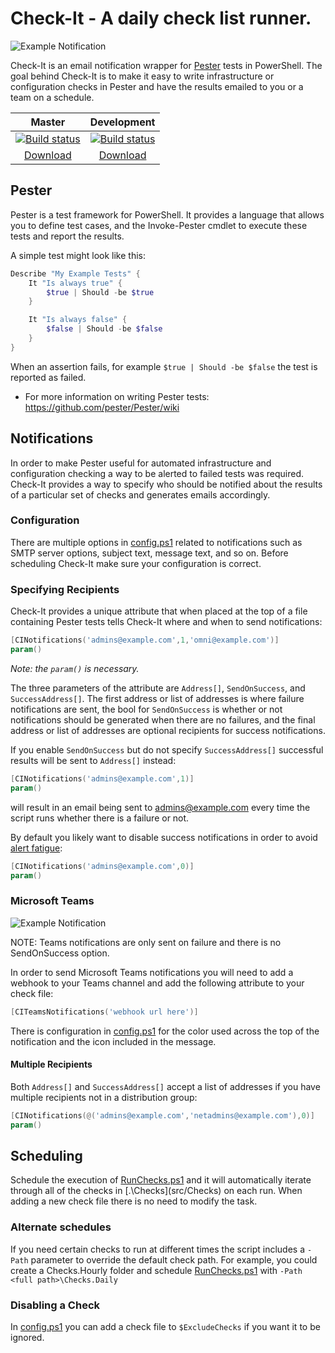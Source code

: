 # Check-It - A daily check list runner.

![Example Notification](https://i.imgur.com/Uk7yN2q.png "Example Notification")

Check-It is an email notification wrapper for [Pester](https://github.com/pester/Pester/) tests in PowerShell. The goal behind Check-It is to make it easy to write infrastructure or configuration checks in Pester and have the results emailed to you or a team on a schedule.

|Master   |  Development
|:------:|:------:
|[![Build status](https://ci.appveyor.com/api/projects/status/github/omniomi/check-it?branch=master&svg=true)](https://ci.appveyor.com/project/omniomi/check-it/branch/master)|[![Build status](https://ci.appveyor.com/api/projects/status/github/omniomi/check-it?branch=develop&svg=true)](https://ci.appveyor.com/project/omniomi/check-it/branch/develop)
[Download](https://ci.appveyor.com/project/omniomi/check-it/branch/master/artifacts)|[Download](https://ci.appveyor.com/project/omniomi/check-it/branch/develop/artifacts)

## Pester

Pester is a test framework for PowerShell. It provides a language that allows you to define test cases, and the Invoke-Pester cmdlet to execute these tests and report the results.

A simple test might look like this:

```PowerShell
Describe "My Example Tests" {
    It "Is always true" {
        $true | Should -be $true
    }

    It "Is always false" {
        $false | Should -be $false
    }
}
```

When an assertion fails, for example `$true | Should -be $false` the test is reported as failed.

* For more information on writing Pester tests: https://github.com/pester/Pester/wiki

## Notifications

In order to make Pester useful for automated infrastructure and configuration checking a way to be alerted to failed tests was required. Check-It provides a way to specify who should be notified about the results of a particular set of checks and generates emails accordingly.

### Configuration

There are multiple options in [config.ps1](src/config.ps1) related to notifications such as SMTP server options, subject text, message text, and so on. Before scheduling Check-It make sure your configuration is correct.

### Specifying Recipients

Check-It provides a unique attribute that when placed at the top of a file containing Pester tests tells Check-It where and when to send notifications:

```PowerShell
[CINotifications('admins@example.com',1,'omni@example.com')]
param()
```

_Note: the `param()` is necessary._

The three parameters of the attribute are `Address[]`, `SendOnSuccess`, and `SuccessAddress[]`. The first address or list of addresses is where failure notifications are sent, the bool for `SendOnSuccess` is whether or not notifications should be generated when there are no failures, and the final address or list of addresses are optional recipients for success notifications.

If you enable `SendOnSuccess` but do not specify `SuccessAddress[]` successful results will be sent to `Address[]` instead:

```PowerShell
[CINotifications('admins@example.com',1)]
param()
```

will result in an email being sent to admins@example.com every time the script runs whether there is a failure or not.

By default you likely want to disable success notifications in order to avoid [alert fatigue](https://en.wikipedia.org/wiki/Alarm_fatigue):

```PowerShell
[CINotifications('admins@example.com',0)]
param()
```

### Microsoft Teams

![Example Notification](https://i.imgur.com/kmtYTDE.png "Example Notification")

NOTE: Teams notifications are only sent on failure and there is no SendOnSuccess option.

In order to send Microsoft Teams notifications you will need to add a webhook to your Teams channel and add the following attribute to your check file:

```PowerShell
[CITeamsNotifications('webhook url here')]
```

There is configuration in [config.ps1](src/config.ps1) for the color used across the top of the notification and the icon included in the message.

#### Multiple Recipients

Both `Address[]` and `SuccessAddress[]` accept a list of addresses if you have multiple recipients not in a distribution group:

```PowerShell
[CINotifications(@('admins@example.com','netadmins@example.com'),0)]
param()
```

## Scheduling

Schedule the execution of [RunChecks.ps1](src/RunChecks.ps1) and it will automatically iterate through all of the checks in [.\Checks\](src/Checks) on each run. When adding a new check file there is no need to modify the task.

### Alternate schedules

If you need certain checks to run at different times the script includes a `-Path` parameter to override the default check path. For example, you could create a Checks.Hourly folder and schedule [RunChecks.ps1](src/RunChecks.ps1) with `-Path <full path>\Checks.Daily`


### Disabling a Check

In [config.ps1](src/config.ps1) you can add a check file to `$ExcludeChecks` if you want it to be ignored.
